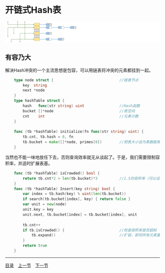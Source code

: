 # 开链式Hash表
![](../images/ChainedHT.png)

## 有容乃大
解决Hash冲突的一个主流思想是包容，可以用链表将冲突的元素都挂到一起。
```go
	type node struct {								//链表节点
		key  string
		next *node
	}
	type hashTable struct {
		hash   func(str string) uint				//Hash函数
		bucket []*node								//表空间
		cnt    int									//元素计数
	}
	
	func (tb *hashTable) initialize(fn func(str string) uint) {
		tb.cnt, tb.hash = 0, fn
		tb.bucket = make([]*node, primes[0])		//把表大小设为素数能够带来一些好处
	}
```
当然也不能一味地放任下去，否则查询效率就无从谈起了。于是，我们需要限制容积率，并适时扩展表基。
```go
	func (tb *hashTable) isCrowded() bool {
		return tb.cnt*2 > len(tb.bucket)*3			//1.5的容积率（可以设得更大）
	}
	func (tb *hashTable) Insert(key string) bool {
		var index = tb.hash(key) % uint(len(tb.bucket))
		if search(tb.bucket[index], key) { return false }
		var unit = new(node)
		unit.key = key
		unit.next, tb.bucket[index] = tb.bucket[index], unit

		tb.cnt++
		if tb.isCrowded() {							//检查容积率是否超标
			tb.expand()								//扩容，即将所有元素重Hash到更大的表中
		}
		return true
	}
```

---
[目录](../index.md)　[上一节](04.md)　[下一节](04-B.md)
